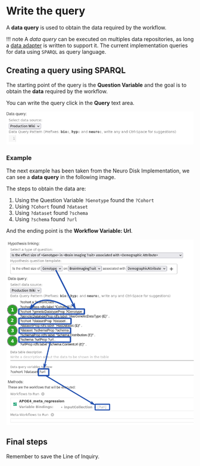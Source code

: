 # Write the query

A **data query** is used to obtain the data required by the workflow.


!!! note
    A *data query* can be executed on multiples data repositories, as long a [data adapter](/data-adapter) is written to support it.
    The current implementation queries for data using `SPARQL` as query language.

## Creating a query using SPARQL

The starting point of the query is the **Question Variable** and the goal is to obtain the **data** required by the workflow.

You can write the query click in the **Query** text area.

![Query](../../figures/user-guide/data-query-field.png "Query")


### Example

The next example has been taken from the Neuro Disk Implementation, we can see a **data query** in the following image.

The steps to obtain the data are:

1. Using the Question Variable `?Genotype` found the `?Cohort`
2. Using `?Cohort` found `?dataset`
3. Using `?dataset` found `?schema`
4. Using `?schema` found `?url`

And the ending point is the **Workflow Variable: Url**.

![Data Query](../../figures/user-guide/mapping-with-number.png "Data Query")

## Final steps

Remember to save the Line of Inquiry.